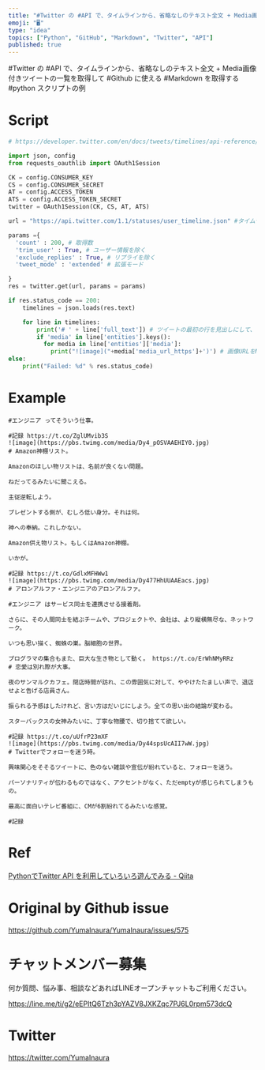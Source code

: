 ```yaml
---
title: "#Twitter の #API で、タイムラインから、省略なしのテキスト全文 + Media画像付きツイートの一覧を取得して #Github"
emoji: "🖥"
type: "idea"
topics: ["Python", "GitHub", "Markdown", "Twitter", "API"]
published: true
---
```


#Twitter の #API で、タイムラインから、省略なしのテキスト全文 + Media画像付きツイートの一覧を取得して #Github に使える #Markdown を取得する #python スクリプトの例

# Script

```py
# https://developer.twitter.com/en/docs/tweets/timelines/api-reference/get-statuses-user_timeline.html

import json, config
from requests_oauthlib import OAuth1Session

CK = config.CONSUMER_KEY
CS = config.CONSUMER_SECRET
AT = config.ACCESS_TOKEN
ATS = config.ACCESS_TOKEN_SECRET
twitter = OAuth1Session(CK, CS, AT, ATS)

url = "https://api.twitter.com/1.1/statuses/user_timeline.json" #タイムライン取得エンドポイント

params ={
  'count' : 200, # 取得数
  'trim_user' : True, # ユーザー情報を除く
  'exclude_replies' : True, # リプライを除く
  'tweet_mode' : 'extended' # 拡張モード

}
res = twitter.get(url, params = params)

if res.status_code == 200:
    timelines = json.loads(res.text)

    for line in timelines:
        print('# ' + line['full_text']) # ツイートの最初の行を見出しにして、 Markdown で良い感じにマークアップ
        if 'media' in line['entities'].keys():
          for media in line['entities']['media']:
            print("![image]("+media['media_url_https']+')') # 画像URLをMarkdownの埋め込み形式に
else:
    print("Failed: %d" % res.status_code)


```

# Example

```
#エンジニア ってそういう仕事。

#記録 https://t.co/ZglUMvib3S
![image](https://pbs.twimg.com/media/Dy4_pOSVAAEHIY0.jpg)
# Amazon神棚リスト。

Amazonのほしい物リストは、名前が良くない問題。

ねだってるみたいに聞こえる。

主従逆転しよう。

プレゼントする側が、むしろ低い身分。それは何。

神への奉納。これしかない。

Amazon供え物リスト。もしくはAmazon神棚。

いかが。

#記録 https://t.co/GdlxMFHWw1
![image](https://pbs.twimg.com/media/Dy477HhUUAAEacs.jpg)
# アロンアルファ・エンジニアのアロンアルファ。

#エンジニア はサービス同士を連携させる接着剤。

さらに、その人間同士を結ぶチームや、プロジェクトや、会社は、より縦横無尽な、ネットワーク。

いつも思い描く、蜘蛛の巣。脳細胞の世界。

プログラマの集合もまた、巨大な生き物として動く。 https://t.co/ErWhNMyRRz
# 恋愛は別れ際が大事。

夜のサンマルクカフェ。閉店時間が訪れ、この雰囲気に対して、ややけたたましい声で、退店せよと告げる店員さん。

振られる予感はしたけれど、言い方はだいじにしよう。全ての思い出の結論が変わる。

スターバックスの女神みたいに、丁寧な物腰で、切り捨てて欲しい。

#記録 https://t.co/uUfrP23mXF
![image](https://pbs.twimg.com/media/Dy44spsUcAII7wW.jpg)
# Twitterでフォローを迷う時。

興味関心をそそるツイートに、色のない雑談や宣伝が紛れていると、フォローを迷う。

パーソナリティが伝わるものではなく、アクセントがなく、ただemptyが感じられてしまうもの。

最高に面白いテレビ番組に、CMが6割紛れてるみたいな感覚。

#記録
```

# Ref

[PythonでTwitter API を利用していろいろ遊んでみる - Qiita](https://qiita.com/bakira/items/00743d10ec42993f85eb)

# Original by Github issue

https://github.com/YumaInaura/YumaInaura/issues/575








<!-- Update From Qiita API -->

# チャットメンバー募集


何か質問、悩み事、相談などあればLINEオープンチャットもご利用ください。

https://line.me/ti/g2/eEPltQ6Tzh3pYAZV8JXKZqc7PJ6L0rpm573dcQ





# Twitter


https://twitter.com/YumaInaura


<!-- Update From Qiita API -->


